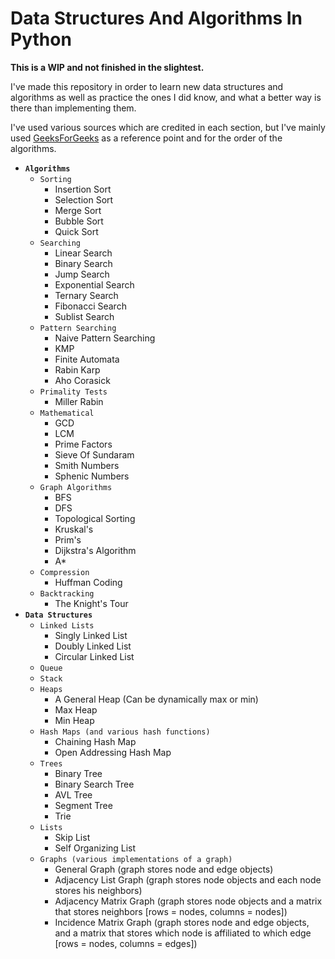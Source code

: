# Data Structures And Algorithms In Python

**This is a WIP and not finished in the slightest.**

I've made this repository in order to learn new data structures and algorithms as well as practice the ones I did know, and what a better way is there than implementing them.

I've used various sources which are credited in each section, but I've mainly used [GeeksForGeeks](https://www.geeksforgeeks.org/) as a reference point and for the order of the algorithms.

* **`Algorithms`**
  * `Sorting`
    * Insertion Sort
    * Selection Sort
    * Merge Sort
    * Bubble Sort
    * Quick Sort
  * `Searching`
    * Linear Search
    * Binary Search
    * Jump Search
    * Exponential Search
    * Ternary Search
    * Fibonacci Search
    * Sublist Search
  * `Pattern Searching`
    * Naive Pattern Searching
    * KMP
    * Finite Automata
    * Rabin Karp
    * Aho Corasick
  * `Primality Tests`
    * Miller Rabin
  * `Mathematical`
    * GCD
    * LCM
    * Prime Factors
    * Sieve Of Sundaram
    * Smith Numbers
    * Sphenic Numbers
  * `Graph Algorithms`
    * BFS
    * DFS
    * Topological Sorting
    * Kruskal's
    * Prim's
    * Dijkstra's Algorithm
    * A*
  * `Compression`
    * Huffman Coding
  * `Backtracking`
    * The Knight's Tour
* **`Data Structures`**
  * `Linked Lists`
    * Singly Linked List
    * Doubly Linked List
    * Circular Linked List
  * `Queue`
  * `Stack`
  * `Heaps`
    * A General Heap (Can be dynamically max or min)
    * Max Heap
    * Min Heap
  * `Hash Maps (and various hash functions)`
    * Chaining Hash Map
    * Open Addressing Hash Map
  * `Trees`
    * Binary Tree
    * Binary Search Tree
    * AVL Tree
    * Segment Tree
    * Trie
  * `Lists`
    * Skip List
    * Self Organizing List
  * `Graphs (various implementations of a graph)`
    * General Graph (graph stores node and edge objects)
    * Adjacency List Graph (graph stores node objects and each node stores his neighbors)
    * Adjacency Matrix Graph (graph stores node objects and a matrix that stores neighbors [rows = nodes, columns = nodes])
    * Incidence Matrix Graph (graph stores node and edge objects, and a matrix that stores which node is affiliated to which edge [rows = nodes, columns = edges])
